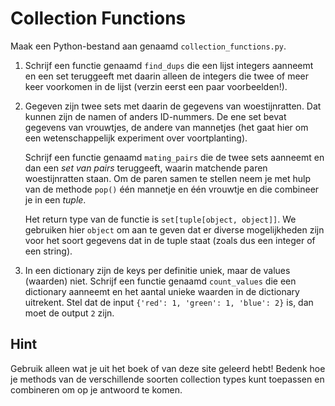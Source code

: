 # Collection Functions

Maak een Python-bestand aan genaamd `collection_functions.py`.

1.  Schrijf een functie genaamd `find_dups` die een lijst integers aanneemt en een set teruggeeft met daarin alleen de integers die twee of meer keer voorkomen in de lijst (verzin eerst een paar voorbeelden!).

2.  Gegeven zijn twee sets met daarin de gegevens van woestijnratten. Dat kunnen zijn de namen of anders ID-nummers. De ene set bevat gegevens van vrouwtjes, de andere van mannetjes (het gaat hier om een wetenschappelijk experiment over voortplanting).

    Schrijf een functie genaamd `mating_pairs` die de twee sets aanneemt en dan een *set van pairs* teruggeeft, waarin matchende paren woestijnratten staan. Om de paren samen te stellen neem je met hulp van de methode `pop()` één mannetje en één vrouwtje en die combineer je in een *tuple*.

    Het return type van de functie is `set[tuple[object, object]]`. We gebruiken hier `object` om aan te geven dat er diverse mogelijkheden zijn voor het soort gegevens dat in de tuple staat (zoals dus een integer of een string).

3.  In een dictionary zijn de keys per definitie uniek, maar de values (waarden) niet. Schrijf een functie genaamd `count_values` die een dictionary aanneemt en het aantal unieke waarden in de dictionary uitrekent. Stel dat de input `{'red': 1, 'green': 1, 'blue': 2}` is, dan moet de output `2` zijn.

## Hint

Gebruik alleen wat je uit het boek of van deze site geleerd hebt! Bedenk hoe je methods van de verschillende soorten collection types kunt toepassen en combineren om op je antwoord te komen.
